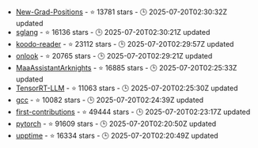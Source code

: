 - [New-Grad-Positions](https://github.com/SimplifyJobs/New-Grad-Positions) - ⭐ 13781 stars - 🕒 2025-07-20T02:30:32Z updated
- [sglang](https://github.com/sgl-project/sglang) - ⭐ 16136 stars - 🕒 2025-07-20T02:30:21Z updated
- [koodo-reader](https://github.com/koodo-reader/koodo-reader) - ⭐ 23112 stars - 🕒 2025-07-20T02:29:57Z updated
- [onlook](https://github.com/onlook-dev/onlook) - ⭐ 20765 stars - 🕒 2025-07-20T02:29:21Z updated
- [MaaAssistantArknights](https://github.com/MaaAssistantArknights/MaaAssistantArknights) - ⭐ 16885 stars - 🕒 2025-07-20T02:25:33Z updated
- [TensorRT-LLM](https://github.com/NVIDIA/TensorRT-LLM) - ⭐ 11063 stars - 🕒 2025-07-20T02:25:30Z updated
- [gcc](https://github.com/gcc-mirror/gcc) - ⭐ 10082 stars - 🕒 2025-07-20T02:24:39Z updated
- [first-contributions](https://github.com/firstcontributions/first-contributions) - ⭐ 49444 stars - 🕒 2025-07-20T02:23:17Z updated
- [pytorch](https://github.com/pytorch/pytorch) - ⭐ 91609 stars - 🕒 2025-07-20T02:20:50Z updated
- [upptime](https://github.com/upptime/upptime) - ⭐ 16334 stars - 🕒 2025-07-20T02:20:49Z updated
